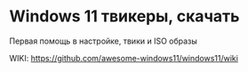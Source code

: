 # Windows 11 твикеры, скачать
Первая помощь в настройке, твики и ISO образы

WIKI: https://github.com/awesome-windows11/windows11/wiki
